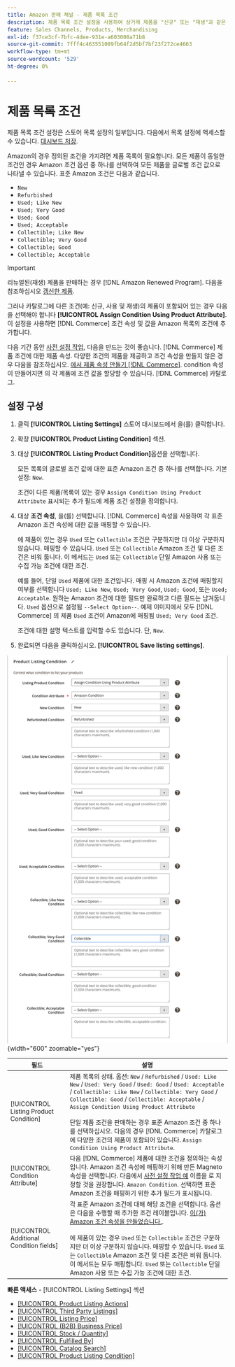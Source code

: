 ```yaml
---
title: Amazon 판매 채널 - 제품 목록 조건
description: 제품 목록 조건 설정을 사용하여 상거래 제품을 "신규" 또는 "재생"과 같은 Amazon 제품 조건에 매핑합니다.
feature: Sales Channels, Products, Merchandising
exl-id: f37ce3cf-7bfc-4dee-931e-a603008a71b8
source-git-commit: 7fff4c463551089fb64f2d5bf7bf23f272ce4663
workflow-type: tm+mt
source-wordcount: '529'
ht-degree: 0%

---
```


# 제품 목록 조건

제품 목록 조건 설정은 스토어 목록 설정의 일부입니다. 다음에서 목록 설정에 액세스할 수 있습니다. [대시보드 저장](./amazon-store-dashboard.md).

Amazon의 경우 정의된 조건을 가지려면 제품 목록이 필요합니다. 모든 제품이 동일한 조건인 경우 Amazon 조건 옵션 중 하나를 선택하여 모든 제품을 글로벌 조건 값으로 나타낼 수 있습니다. 표준 Amazon 조건은 다음과 같습니다.

- `New`
- `Refurbished`
- `Used; Like New`
- `Used; Very Good`
- `Used; Good`
- `Used; Acceptable`
- `Collectible; Like New`
- `Collectible; Very Good`
- `Collectible; Good`
- `Collectible; Acceptable`

>[!IMPORTANT]
>
>리뉴얼된(재생) 제품을 판매하는 경우 [!DNL Amazon Renewed Program]. 다음을 참조하십시오 [갱신한 제품](./renewed-products.md).

그러나 카탈로그에 다른 조건(예: 신규, 사용 및 재생)의 제품이 포함되어 있는 경우 다음을 선택해야 합니다 **[!UICONTROL Assign Condition Using Product Attribute]**. 이 설정을 사용하면 [!DNL Commerce] 조건 속성 및 값을 Amazon 목록의 조건에 추가합니다.

다음 기간 동안 [사전 설정 작업](./amazon-pre-setup-tasks.md), 다음을 만드는 것이 좋습니다. [!DNL Commerce] 제품 조건에 대한 제품 속성. 다양한 조건의 제품을 제공하고 조건 속성을 만들지 않은 경우 다음을 참조하십시오. [에서 제품 속성 만들기 [!DNL Commerce]](./ob-creating-magento-attributes.md). condition 속성이 만들어지면 의 각 제품에 조건 값을 할당할 수 있습니다. [!DNL Commerce] 카탈로그.

## 설정 구성

1. 클릭 **[!UICONTROL Listing Settings]** 스토어 대시보드에서 을(를) 클릭합니다.

1. 확장 **[!UICONTROL Product Listing Condition]** 섹션.

1. 대상 **[!UICONTROL Listing Product Condition]**&#x200B;옵션을 선택합니다.

   모든 목록의 글로벌 조건 값에 대한 표준 Amazon 조건 중 하나를 선택합니다. 기본 설정: `New`.

   조건이 다른 제품/목록이 있는 경우 `Assign Condition Using Product Attribute` 표시되는 추가 필드에 제품 조건 설정을 정의합니다.

1. 대상 **조건 속성**, 을(를) 선택합니다. [!DNL Commerce] 속성을 사용하여 각 표준 Amazon 조건 속성에 대한 값을 매핑할 수 있습니다.

   에 제품이 있는 경우 `Used` 또는 `Collectible` 조건은 구분하지만 더 이상 구분하지 않습니다. 매핑할 수 있습니다. `Used` 또는 `Collectible` Amazon 조건 및 다른 조건은 비워 둡니다. 이 메서드는 `Used` 또는 `Collectible` 단일 Amazon 사용 또는 수집 가능 조건에 대한 조건.

   예를 들어, 단일 `Used` 제품에 대한 조건입니다. 매핑 시 Amazon 조건에 매핑할지 여부를 선택합니다 `Used; Like New`, `Used; Very Good`, `Used; Good`, 또는 `Used; Acceptable`. 원하는 Amazon 조건에 대한 필드만 완료하고 다른 필드는 남겨둡니다. `Used` 옵션으로 설정됨 `--Select Option--`. 예제 이미지에서 모두 [!DNL Commerce] 의 제품 `Used` 조건이 Amazon에 매핑됨 `Used; Very Good` 조건.

   조건에 대한 설명 텍스트를 입력할 수도 있습니다. 단, `New`.

1. 완료되면 다음을 클릭하십시오. **[!UICONTROL Save listing settings]**.

![제품 목록 조건](assets/amazon-product-listing-condition.png){width="600" zoomable="yes"}

| 필드 | 설명 |
|------------------------------------------|-------------------------------------------------------------------------------------------------------------------------------------------------------------------------------------------------------------------------------------------------------------------------------------------------------------------------------------------------------------------------------------------------------------------------------------------------------------------------------------------------------------------------------------------|
| [!UICONTROL Listing Product Condition] | 제품 목록의 상태. 옵션: `New` / `Refurbished` / `Used: Like New` / `Used: Very Good` / `Used: Good` / `Used: Acceptable` / `Collectible: Like New` / `Collectible: Very Good` / `Collectible: Good` / `Collectible: Acceptable` / `Assign Condition Using Product Attribute`<br><br>단일 제품 조건을 판매하는 경우 표준 Amazon 조건 중 하나를 선택하십시오. 다음의 경우 [!DNL Commerce] 카탈로그에 다양한 조건의 제품이 포함되어 있습니다. `Assign Condition Using Product Attribute`. |
| [!UICONTROL Condition Attribute] | 다음 [!DNL Commerce] 제품에 대한 조건을 정의하는 속성입니다. Amazon 조건 속성에 매핑하기 위해 만든 Magneto 속성을 선택합니다. 다음에서 [사전 설정 작업 예](./ob-creating-magento-attributes.md) 이름을 로 지정할 것을 권장합니다. `Amazon Condition`. 선택하면 표준 Amazon 조건을 매핑하기 위한 추가 필드가 표시됩니다. |
| [!UICONTROL Additional Condition fields] | 각 표준 Amazon 조건에 대해 해당 조건을 선택합니다. 옵션은 다음을 수행할 때 추가한 조건 레이블입니다. [이(가) Amazon 조건 속성을 만들었습니다.](./ob-creating-magento-attributes.md).<br><br>에 제품이 있는 경우 `Used` 또는 `Collectible` 조건은 구분하지만 더 이상 구분하지 않습니다. 매핑할 수 있습니다. `Used` 또는 `Collectible` Amazon 조건 및 다른 조건은 비워 둡니다. 이 메서드는 모두 매핑합니다. `Used` 또는 `Collectible` 단일 Amazon 사용 또는 수집 가능 조건에 대한 조건. |

**빠른 액세스** - [!UICONTROL Listing Settings] 섹션

- [[!UICONTROL Product Listing Actions]](./product-listing-actions.md)
- [[!UICONTROL Third Party Listings]](./third-party-listing-settings.md)
- [[!UICONTROL Listing Price]](./listing-price.md)
- [[!UICONTROL (B2B) Business Price]](./business-pricing.md)
- [[!UICONTROL Stock / Quantity]](./stock-quantity.md)
- [[!UICONTROL Fulfilled By]](./fulfilled-by.md)
- [[!UICONTROL Catalog Search]](./catalog-search.md)
- [[!UICONTROL Product Listing Condition]](./product-listing-condition.md)
